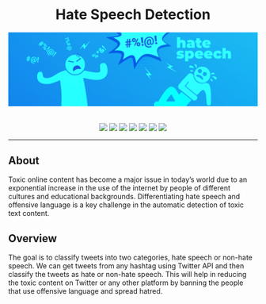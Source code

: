 <h1 align="center">Hate Speech Detection</h1>

<div align="center">
<img src="Images\hate-speech.png">

<br>
<br>

[![](https://img.shields.io/badge/Made_with-NLTK-blue?style=for-the-badge&logo)](https://www.nltk.org)
[![](https://img.shields.io/badge/Made_with-Tensorflow-blue?style=for-the-badge&logo=tensorflow)](https://www.tensorflow.org/)
[![](https://img.shields.io/badge/Made_with-Keras-blue?style=for-the-badge&logo=keras)](https://keras.io/)
[![](https://img.shields.io/badge/Made_with-Python-blue?style=for-the-badge&logo=python)](https://www.python.org/)
[![](https://img.shields.io/badge/Made_with-Microsoft%20Azure-blue?style=for-the-badge&logo=microsoft-azure)](https://azure.microsoft.com/)
[![](https://img.shields.io/badge/Made_with-twitter%20api-blue?style=for-the-badge&logo=twitter)](https://developer.twitter.com/en/portal/products)
[![](https://img.shields.io/badge/Made_with-Sklearn-blue?style=for-the-badge&logo=scikit-learn)](https://scikit-learn.org/stable/)


</div>

---

<h2><strong>About</h2></strong>
<p>Toxic online content has become a major issue in today’s world due to an exponential increase in the use of the internet by people of different cultures and educational backgrounds. Differentiating hate speech and offensive language is a key challenge in the automatic detection of toxic text content.</p>


<h2><strong>Overview</h2></strong>

<p>The goal is to classify tweets into two categories, hate speech or non-hate speech. We can get tweets from any hashtag using Twitter API and then classify the tweets as hate or non-hate speech. This will help in reducing the toxic content on Twitter or any other platform by banning the people that use offensive language and spread hatred.</p>
<br>
<br>

